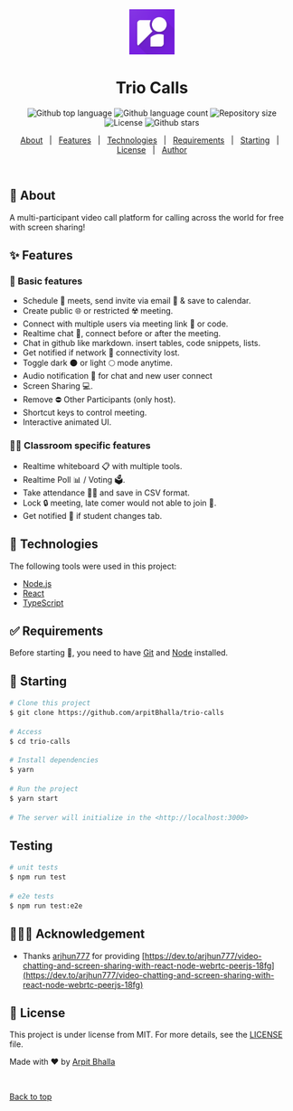 <div align="center" id="top"> 
  <img src="./client/public/favicon.png" alt="Trio Calls" width=80 />
</div>

<h1 align="center">Trio Calls</h1>

<p align="center">
  <img alt="Github top language" src="https://img.shields.io/github/languages/top/arpitBhalla/trio-calls?style=flat-square&color=6642E9">

  <img alt="Github language count" src="https://img.shields.io/github/languages/count/arpitBhalla/trio-calls?style=flat-square&color=6642E9">

  <img alt="Repository size" src="https://img.shields.io/github/repo-size/arpitBhalla/trio-calls?style=flat-square&color=6642E9">

  <img alt="License" src="https://img.shields.io/github/license/arpitBhalla/trio-calls?style=flat-square&color=6642E9">

  <img alt="Github stars" src="https://img.shields.io/github/stars/arpitBhalla/trio-calls?style=flat-square&color=6642E9" />
</p>

<p align="center">
  <a href="#dart-about">About</a> &#xa0; | &#xa0; 
  <a href="#sparkles-features">Features</a> &#xa0; | &#xa0;
  <a href="#rocket-technologies">Technologies</a> &#xa0; | &#xa0;
  <a href="#white_check_mark-requirements">Requirements</a> &#xa0; | &#xa0;
  <a href="#checkered_flag-starting">Starting</a> &#xa0; | &#xa0;
  <a href="#memo-license">License</a> &#xa0; | &#xa0;
  <a href="https://github.com/arpitBhalla" target="_blank">Author</a>
</p>

<br>

## :dart: About

A multi-participant video call platform for calling across the world for free with screen sharing!

## :sparkles: Features

### 🥅 Basic features

- Schedule 📅 meets, send invite via email 📩 & save to calendar.
- Create public 🌐 or restricted ☢️ meeting.
- Connect with multiple users via meeting link 🔗 or code.
- Realtime chat 💬, connect before or after the meeting.
- Chat in github like markdown. insert tables, code snippets, lists.
- Get notified if network 📶 connectivity lost.
- Toggle dark 🌑 or light 🌕 mode anytime.
- Audio notification 🔔 for chat and new user connect
- Screen Sharing 💻.
- Remove ⛔ Other Participants (only host).
- Shortcut keys to control meeting.
- Interactive animated UI.

### 🧑‍🎓 Classroom specific features

- Realtime whiteboard 📋 with multiple tools.
- Realtime Poll 📊 / Voting 🗳️.
- Take attendance 🙋‍♂️ and save in CSV format.
- Lock 🔒 meeting, late comer would not able to join 🚫.
- Get notified 👀 if student changes tab.

## :rocket: Technologies

The following tools were used in this project:

- [Node.js](https://nodejs.org/en/)
- [React](https://reactjs.org/)
- [TypeScript](https://www.typescriptlang.org/)

## :white_check_mark: Requirements

Before starting :checkered_flag:, you need to have [Git](https://git-scm.com) and [Node](https://nodejs.org/en/) installed.

## :checkered_flag: Starting

```bash
# Clone this project
$ git clone https://github.com/arpitBhalla/trio-calls

# Access
$ cd trio-calls

# Install dependencies
$ yarn

# Run the project
$ yarn start

# The server will initialize in the <http://localhost:3000>
```

## Testing

```bash
# unit tests
$ npm run test

# e2e tests
$ npm run test:e2e

```

## 🙇🏻‍♂️ Acknowledgement

- Thanks [arjhun777](https://dev.to/arjhun777) for providing [https://dev.to/arjhun777/video-chatting-and-screen-sharing-with-react-node-webrtc-peerjs-18fg](https://dev.to/arjhun777/video-chatting-and-screen-sharing-with-react-node-webrtc-peerjs-18fg)

## :memo: License

This project is under license from MIT. For more details, see the [LICENSE](LICENSE.md) file.

Made with :heart: by <a href="https://github.com/arpitBhalla" target="_blank">Arpit Bhalla</a>

&#xa0;

<a href="#top">Back to top</a>
